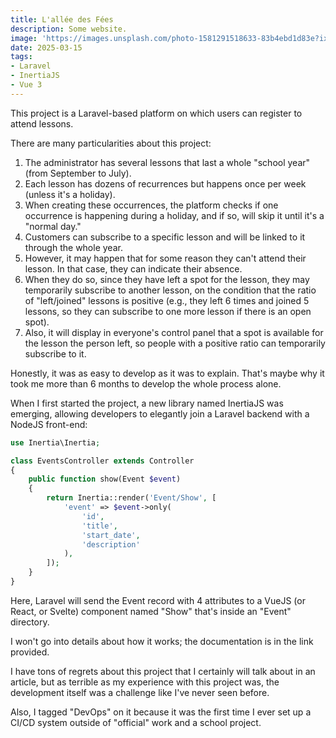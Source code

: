 ```yaml
---
title: L'allée des Fées
description: Some website.
image: 'https://images.unsplash.com/photo-1581291518633-83b4ebd1d83e?ixlib=rb-4.0.3'
date: 2025-03-15
tags:
- Laravel
- InertiaJS
- Vue 3
---
```


This project is a Laravel-based platform on which users can register to attend lessons.

There are many particularities about this project:

1. The administrator has several lessons that last a whole "school year" (from September to July).
2. Each lesson has dozens of recurrences but happens once per week (unless it's a holiday).
3. When creating these occurrences, the platform checks if one occurrence is happening during a holiday, and if so, will skip it until it's a "normal day."
4. Customers can subscribe to a specific lesson and will be linked to it through the whole year.
5. However, it may happen that for some reason they can't attend their lesson. In that case, they can indicate their absence.
6. When they do so, since they have left a spot for the lesson, they may temporarily subscribe to another lesson, on the condition that the ratio of "left/joined" lessons is positive (e.g., they left 6 times and joined 5 lessons, so they can subscribe to one more lesson if there is an open spot).
7. Also, it will display in everyone's control panel that a spot is available for the lesson the person left, so people with a positive ratio can temporarily subscribe to it.

Honestly, it was as easy to develop as it was to explain. That's maybe why it took me more than 6 months to develop the whole process alone.

When I first started the project, a new library named InertiaJS was emerging, allowing developers to elegantly join a Laravel backend with a NodeJS front-end:

```php
use Inertia\Inertia;

class EventsController extends Controller
{
    public function show(Event $event)
    {
        return Inertia::render('Event/Show', [
            'event' => $event->only(
                'id',
                'title',
                'start_date',
                'description'
            ),
        ]);
    }
}

```

Here, Laravel will send the Event record with 4 attributes to a VueJS (or React, or Svelte) component named "Show" that's inside an "Event" directory.

I won't go into details about how it works; the documentation is in the link provided.

I have tons of regrets about this project that I certainly will talk about in an article, but as terrible as my experience with this project was, the development itself was a challenge like I've never seen before.

Also, I tagged "DevOps" on it because it was the first time I ever set up a CI/CD system outside of "official" work and a school project.
